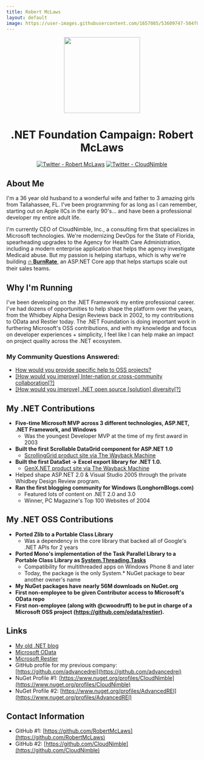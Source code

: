 ```yaml
---
title: Robert McLaws
layout: default
image: https://user-images.githubusercontent.com/1657085/53609747-504f0580-3b96-11e9-979d-0727bcc63f42.png
---
```


<div align="center">
  <img src="https://user-images.githubusercontent.com/1657085/53609747-504f0580-3b96-11e9-979d-0727bcc63f42.png" width="200" />
  <h1> .NET Foundation Campaign: Robert McLaws</h1>
  <p>
    <a href="https://twitter.com/robertmclaws"><img src="https://img.shields.io/badge/twitter-@robertmclaws-55acee.svg?style=for-the-badge&logo=twitter" alt="Twitter - Robert McLaws"></a>  
    <a href="https://twitter.com/cloud_nimble"><img src="https://img.shields.io/badge/twitter-@cloud__nimble-55acee.svg?style=for-the-badge&logo=twitter" alt="Twitter - CloudNimble"></a>
  </p>
</div>

## About Me
I'm a 36 year old husband to a wonderful wife and father to 3 amazing girls from Tallahassee, FL. I've been programming for as long as I can remember, starting out on Apple IICs in the early 90's... and have been a professional developer my entire adult life.

I'm currently CEO of CloudNimble, Inc., a consulting firm that specializes in Microsoft technologies. We're modernizing DevOps for the State of Florida, spearheading upgrades to the Agency for Health Care Administration, including a modern enterprise application that helps the agency investigate Medicaid abuse. But my passion is helping startups, which is why we're building [🔥 **BurnRate**](https://burnrate.io), an ASP.NET Core app that helps startups scale out their sales teams.

## Why I'm Running
I've been developing on the .NET Framework my entire professional career. I've had dozens of opportunities to help shape the platform over the years, from the Whidbey Alpha Design Reviews back in 2002, to my contributions to OData and Restier today. The .NET Foundation is doing important work in furthering Microsoft's OSS contributions, and with my knowledge and focus on developer experiences + simplicity, I feel like I can help make an impact on project quality across the .NET ecosystem.

### My Community Questions Answered:
- [How would you provide specific help to OSS projects?](https://github.com/dotnet-foundation/election/issues/79#issuecomment-473682586)
- [[How would you improve] Inter-nation or cross-community collaboration[?]](https://github.com/dotnet-foundation/election/issues/82#issuecomment-473683769)
- [[How would you improve] .NET open source [solution] diversity[?]](https://github.com/dotnet-foundation/election/issues/80#issuecomment-473685575) 

## My .NET Contributions
- **Five-time Microsoft MVP across 3 different technologies, ASP.NET, .NET Framework, and Windows**
  - Was the youngest Developer MVP at the time of my first award in 2003
- **Built the first Scrollable DataGrid component for ASP.NET 1.0**
  - [ScrollingGrid product site via The Wayback Machine](https://web.archive.org/web/20040603050441/http://www.interscapeusa.com/Products/ScrollingGrid/)
- **Built the first DataSet -> Excel export library for .NET 1.0.**
  - [GenX.NET product site via The Wayback Machine](https://web.archive.org/web/20040603043814/http://www.interscapeusa.com/Products/GenX/)
- Helped shape ASP.NET 2.0 & Visual Studio 2005 through the private Whidbey Design Review program.
- **Ran the first blogging community for Windows (LonghornBlogs.com)**
  - Featured lots of content on .NET 2.0 and 3.0
  - Winner, PC Magazine's Top 100 Websites of 2004

## My .NET OSS Contributions
- **Ported Zlib to a Portable Class Library**
  - Was a dependency in the core library that backed all of Google's .NET APIs for 2 years
- **Ported Mono's implementation of the Task Parallel Library to a Portable Class Library as [System.Threading.Tasks](https://www.nuget.org/packages/System.Threading.Tasks/)**
  - Compatibility for multithreaded apps on Windows Phone 8 and later
  - Today, the package is the only System.* NuGet package to bear another owner's name
- **My NuGet packages have nearly 56M downloads on NuGet.org**
- **First non-employee to be given Contributor access to Microsoft's OData repo**
- **First non-employee (along with @cwoodruff) to be put in charge of a Microsoft OSS project (https://github.com/odata/restier).**

## Links
* [My old .NET blog](https://weblogs.asp.net/rmclaws)
* [Microsoft OData](https://github.com/odata)
* [Microsoft Restier](https://github.com/odata/restier)
* GitHub profile for my previous company: [https://github.com/advancedrei](https://github.com/advancedrei)
* NuGet Profile #1: [https://www.nuget.org/profiles/CloudNimble](https://www.nuget.org/profiles/CloudNimble)
* NuGet Profile #2: [https://www.nuget.org/profiles/AdvancedREI](https://www.nuget.org/profiles/AdvancedREI)

## Contact Information
* GitHub #1: [https://github.com/RobertMcLaws](https://github.com/RobertMcLaws)
* GitHub #2: [https://github.com/CloudNimble](https://github.com/CloudNimble)
